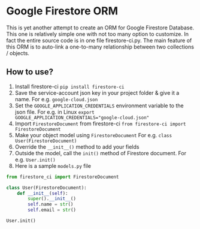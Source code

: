 # Google Firestore ORM

This is yet another attempt to create an ORM for Google Firestore Database. 
This one is relatively simple one with not too many option to customize.
In fact the entire source code is in one file firestore-ci.py.
The main feature of this ORM is to auto-link a one-to-many relationship between two collections / objects.

## How to use?
1. Install firestore-ci `pip install firestore-ci`
2. Save the service-account json key in your project folder & give it a name. For e.g. `google-cloud.json`
3. Set the `GOOGLE_APPLICATION_CREDENTIALS` environment variable to the json file. 
For e.g. in Linux `export GOOGLE_APPLICATION_CREDENTIALS="google-cloud.json"`
4. Import `FirestoreDocument` from firestore-ci `from firestore-ci import FirestoreDocument`
5. Make your object model using `FirestoreDocument` For e.g. `class User(FirestoreDocument)`
6. Override the `__init__()` method to add your fields
7. Outside the model, call the `init()` method of Firestore document. For e.g. `User.init()` 
8. Here is a sample `models.py` file
```python
from firestore_ci import FirestoreDocument

class User(FirestoreDocument):
    def __init__(self):
        super().__init__()
        self.name = str()
        self.email = str()

User.init()
```